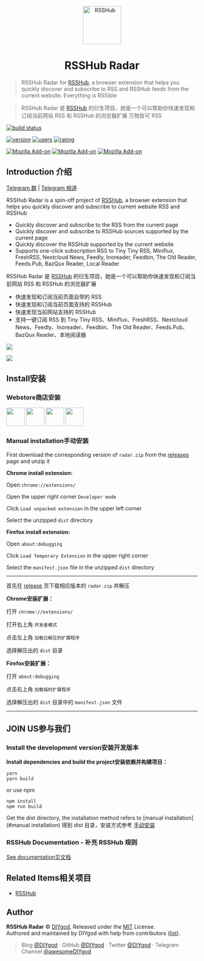 <p align="center">
<img src="https://i.loli.net/2019/04/23/5cbeb7e41414c.png" alt="RSSHub" width="100">
</p>
<h1 align="center">RSSHub Radar</h1>

> RSSHub Radar for [RSSHub](https://github.com/DIYgod/RSSHub), a browser extension that helps you quickly discover and subscribe to RSS and RSSHub feeds from the current website.
> Everything is RSSible

> RSSHub Radar 是 [RSSHub](https://github.com/DIYgod/RSSHub) 的衍生项目，她是一个可以帮助你快速发现和订阅当前网站 RSS 和 RSSHub 的浏览器扩展
> 万物皆可 RSS

[![build status](https://img.shields.io/travis/DIYgod/RSSHub-Radar/master.svg?style=flat-square)](https://travis-ci.org/DIYgod/RSSHub-Radar)

[![version](https://img.shields.io/chrome-web-store/v/kefjpfngnndepjbopdmoebkipbgkggaa.svg?style=flat-square)](https://chrome.google.com/webstore/detail/kefjpfngnndepjbopdmoebkipbgkggaa)
[![users](https://img.shields.io/chrome-web-store/users/kefjpfngnndepjbopdmoebkipbgkggaa.svg?style=flat-square)](https://chrome.google.com/webstore/detail/kefjpfngnndepjbopdmoebkipbgkggaa)
[![rating](https://img.shields.io/chrome-web-store/rating/kefjpfngnndepjbopdmoebkipbgkggaa.svg?style=flat-square)](https://chrome.google.com/webstore/detail/kefjpfngnndepjbopdmoebkipbgkggaa)

[![Mozilla Add-on](https://img.shields.io/amo/v/rsshub-radar?style=flat-square)](https://addons.mozilla.org/zh-CN/firefox/addon/rsshub-radar/)
[![Mozilla Add-on](https://img.shields.io/amo/users/rsshub-radar?color=%2344cc11&style=flat-square)](https://addons.mozilla.org/zh-CN/firefox/addon/rsshub-radar/)
[![Mozilla Add-on](https://img.shields.io/amo/rating/rsshub-radar?style=flat-square)](https://addons.mozilla.org/zh-CN/firefox/addon/rsshub-radar/)

## Introduction 介绍

[Telegram 群](https://t.me/rsshub) | [Telegram 频道](https://t.me/awesomeRSSHub)

RSSHub Radar is a spin-off project of [RSSHub](https://github.com/DIYgod/RSSHub), a browser extension that helps you quickly discover and subscribe to current website RSS and RSSHub

- Quickly discover and subscribe to the RSS from the current page
- Quickly discover and subscribe to RSSHub sources supported by the current page
- Quickly discover the RSSHub supported by the current website
- Supports one-click subscription RSS to Tiny Tiny RSS, Miniflux, FreshRSS, Nextcloud News, Feedly, Inoreader, Feedbin, The Old Reader, Feeds.Pub, BazQux Reader, Local Reader

RSSHub Radar 是 [RSSHub](https://github.com/DIYgod/RSSHub) 的衍生项目，她是一个可以帮助你快速发现和订阅当前网站 RSS 和 RSSHub 的浏览器扩展

- 快速发现和订阅当前页面自带的 RSS
- 快速发现和订阅当前页面支持的 RSSHub
- 快速发现当前网站支持的 RSSHub
- 支持一键订阅 RSS 到 Tiny Tiny RSS、Miniflux、FreshRSS、Nextcloud News、Feedly、Inoreader、Feedbin、The Old Reader、Feeds.Pub、BazQux Reader、本地阅读器

![](https://i.imgur.com/K1cC5Ck.png)

![](https://i.imgur.com/JbLseIa.png)

## Install安装

### Webstore商店安装

<a href="https://chrome.google.com/webstore/detail/kefjpfngnndepjbopdmoebkipbgkggaa"><img src="https://raw.githubusercontent.com/alrra/browser-logos/master/src/chrome/chrome_128x128.png" width="48" /></a>
<a href="https://microsoftedge.microsoft.com/addons/detail/gangkeiaobmjcjokiofpkfpcobpbmnln"><img src="https://raw.githubusercontent.com/alrra/browser-logos/master/src/edge/edge_128x128.png" width="48" /></a>
<a href="https://addons.mozilla.org/zh-CN/firefox/addon/rsshub-radar/"><img src="https://raw.githubusercontent.com/alrra/browser-logos/master/src/firefox/firefox_128x128.png" width="48" /></a>
<a href="https://apps.apple.com/us/app/rsshub-radar/id1610744717?l=zh&mt=12"><img src="https://raw.githubusercontent.com/alrra/browser-logos/master/src/safari/safari_128x128.png" width="48" /></a>

### Manual installation手动安装

First download the corresponding version of `radar.zip` from the [releases](https://github.com/DIYgod/RSSHub-Radar/releases) page and unzip it

**Chrome install extension:**

Open `chrome://extensions/`

Open the upper right corner `Developer mode`

Click `Load unpacked extension` in the upper left corner

Select the unzipped `dist` directory

**Firefox install extension:**

Open `about:debugging`

Click `Load Temporary Extension` in the upper right corner

Select the `manifest.json` file in the unzipped `dist` directory

---

首先在 [release](https://github.com/DIYgod/RSSHub-Radar/releases) 页下载相应版本的 `radar.zip` 并解压

**Chrome安装扩展：**

打开 `chrome://extensions/`

打开右上角 `开发者模式`

点击左上角 `加载已解压的扩展程序`

选择解压出的 `dist` 目录

**Firefox安装扩展：**

打开 `about:debugging`

点击右上角 `加载临时扩展程序`

选择解压出的 `dist` 目录中的 `manifest.json` 文件

---

## JOIN US参与我们

### Install the development version安装开发版本

**Install dependencies and build the project安装依赖并构建项目：**

```
yarn
yarn build
```

or use npm

```
npm install
npm run build
```

Get the dist directory, the installation method refers to [manual installation](#manual installation)
得到 dist 目录，安装方式参考 [手动安装](#手动安装)

### RSSHub Documentation - 补充 RSSHub 规则

[See documentation见文档](https://docs.rsshub.app/joinus/quick-start.html#ti-jiao-xin-de-rsshub-gui-ze-tian-jia-jiao-ben-wen-dang)

## Related Items相关项目

-   [RSSHub](https://github.com/DIYgod/RSSHub)

## Author

**RSSHub Radar** © [DIYgod](https://github.com/DIYgod), Released under the [MIT](./LICENSE) License.<br>
Authored and maintained by DIYgod with help from contributors ([list](https://github.com/DIYgod/RSSHub-radar/contributors)).

> Blog [@DIYgod](https://diygod.me) · GitHub [@DIYgod](https://github.com/DIYgod) · Twitter [@DIYgod](https://twitter.com/DIYgod) · Telegram Channel [@awesomeDIYgod](https://t.me/awesomeDIYgod)
